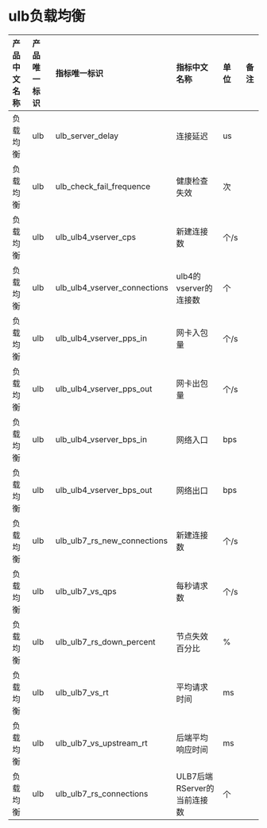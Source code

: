 # ulb负载均衡

|产品中文名称|产品唯一标识|指标唯一标识|指标中文名称|单位|备注|
|:----|:----|:----|:----|:----|:----|
|负载均衡|ulb|ulb_server_delay|连接延迟|us| |
|负载均衡|ulb|ulb_check_fail_frequence|健康检查失效|次| |
|负载均衡|ulb|ulb_ulb4_vserver_cps|新建连接数|个/s| |
|负载均衡|ulb|ulb_ulb4_vserver_connections|ulb4的vserver的连接数|个| |
|负载均衡|ulb|ulb_ulb4_vserver_pps_in|网卡入包量|个/s| |
|负载均衡|ulb|ulb_ulb4_vserver_pps_out|网卡出包量|个/s| |
|负载均衡|ulb|ulb_ulb4_vserver_bps_in|网络入口|bps| |
|负载均衡|ulb|ulb_ulb4_vserver_bps_out|网络出口|bps| |
|负载均衡|ulb|ulb_ulb7_rs_new_connections|新建连接数|个/s| |
|负载均衡|ulb|ulb_ulb7_vs_qps|每秒请求数|个/s| |
|负载均衡|ulb|ulb_ulb7_rs_down_percent|节点失效百分比|%| |
|负载均衡|ulb|ulb_ulb7_vs_rt|平均请求时间|ms| |
|负载均衡|ulb|ulb_ulb7_vs_upstream_rt|后端平均响应时间|ms| |
|负载均衡|ulb|ulb_ulb7_rs_connections|ULB7后端RServer的当前连接数|个| |
